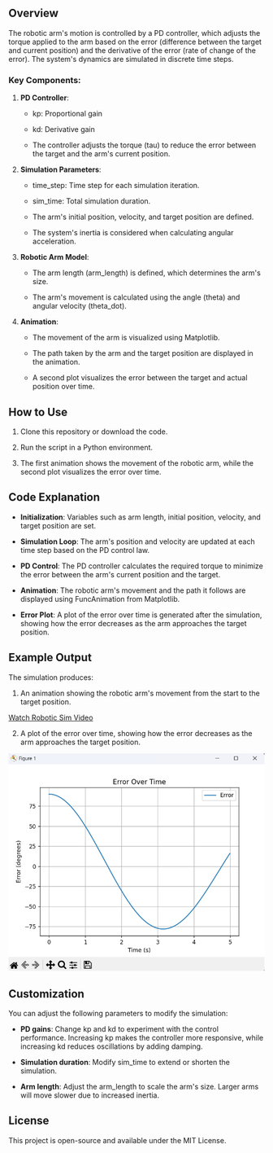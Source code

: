Overview
--------

The robotic arm's motion is controlled by a PD controller, which adjusts the torque applied to the arm based on the error (difference between the target and current position) and the derivative of the error (rate of change of the error). The system's dynamics are simulated in discrete time steps.

### Key Components:

1.  **PD Controller**:
    
    *   kp: Proportional gain
        
    *   kd: Derivative gain
        
    *   The controller adjusts the torque (tau) to reduce the error between the target and the arm's current position.
        
2.  **Simulation Parameters**:
    
    *   time\_step: Time step for each simulation iteration.
        
    *   sim\_time: Total simulation duration.
        
    *   The arm's initial position, velocity, and target position are defined.
        
    *   The system's inertia is considered when calculating angular acceleration.
        
3.  **Robotic Arm Model**:
    
    *   The arm length (arm\_length) is defined, which determines the arm's size.
        
    *   The arm's movement is calculated using the angle (theta) and angular velocity (theta\_dot).
        
4.  **Animation**:
    
    *   The movement of the arm is visualized using Matplotlib.
        
    *   The path taken by the arm and the target position are displayed in the animation.
        
    *   A second plot visualizes the error between the target and actual position over time.
        

How to Use
----------

1.  Clone this repository or download the code.
    
2.  Run the script in a Python environment.
    
3.  The first animation shows the movement of the robotic arm, while the second plot visualizes the error over time.
    

Code Explanation
----------------

*   **Initialization**: Variables such as arm length, initial position, velocity, and target position are set.
    
*   **Simulation Loop**: The arm's position and velocity are updated at each time step based on the PD control law.
    
*   **PD Control**: The PD controller calculates the required torque to minimize the error between the arm's current position and the target.
    
*   **Animation**: The robotic arm's movement and the path it follows are displayed using FuncAnimation from Matplotlib.
    
*   **Error Plot**: A plot of the error over time is generated after the simulation, showing how the error decreases as the arm approaches the target position.
    

Example Output
--------------

The simulation produces:

1.  An animation showing the robotic arm's movement from the start to the target position.

[Watch Robotic Sim Video](/img/Sim.mp4)
    
2.  A plot of the error over time, showing how the error decreases as the arm approaches the target position.

![Error Over Time Image](/img/Error.png)
    

Customization
-------------

You can adjust the following parameters to modify the simulation:

*   **PD gains**: Change kp and kd to experiment with the control performance. Increasing kp makes the controller more responsive, while increasing kd reduces oscillations by adding damping.
    
*   **Simulation duration**: Modify sim\_time to extend or shorten the simulation.
    
*   **Arm length**: Adjust the arm\_length to scale the arm's size. Larger arms will move slower due to increased inertia.
    

License
-------

This project is open-source and available under the MIT License.

